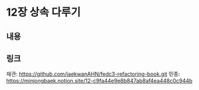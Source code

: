 # 12장 상속 다루기

## 내용

## 링크

재관: https://github.com/jaekwanAHN/fedc3-refactoring-book.git
민종: https://minjongbaek.notion.site/12-c9fa44e9e8b847ab8af4ea448c0c944b
